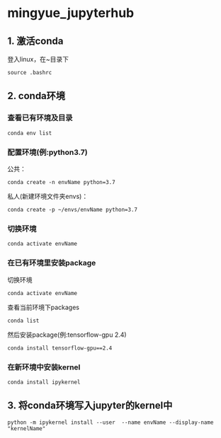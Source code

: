 # mingyue_jupyterhub

## 1. 激活conda
登入linux，在~目录下
```
source .bashrc
```

## 2. conda环境

### 查看已有环境及目录
```
conda env list
```
### 配置环境(例:python3.7)

公共：
```
conda create -n envName python=3.7
```
私人(新建环境文件夹envs)：
```
conda create -p ~/envs/envName python=3.7
```
### 切换环境
```
conda activate envName
```
### 在已有环境里安装package

切换环境
```
conda activate envName
```
查看当前环境下packages
```
conda list
```
然后安装package(例:tensorflow-gpu 2.4)
```
conda install tensorflow-gpu==2.4
```
### 在新环境中安装kernel
```
conda install ipykernel
```
## 3. 将conda环境写入jupyter的kernel中

```
python -m ipykernel install --user  --name envName --display-name "kernelName"
```

